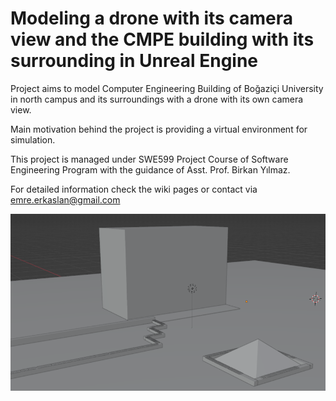 # Modeling a drone with its camera view and the CMPE building with its surrounding in Unreal Engine 
Project aims to model Computer Engineering Building of Boğaziçi University in north campus and its surroundings with a drone with its own camera view.

Main motivation behind the project is providing a virtual environment for simulation.

This project is managed under SWE599 Project Course of Software Engineering Program with the guidance of Asst. Prof. Birkan Yılmaz.

For detailed information check the wiki pages or contact via emre.erkaslan@gmail.com

![North Campus](https://github.com/emreerkaslan/ModellingCmpeBuilding/blob/main/Test/Images/intro_cover.png?raw=true)
